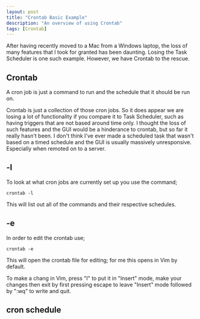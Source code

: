 ```yaml
---
layout: post
title: "Crontab Basic Example"
description: "An overview of using Crontab"
tags: [Crontab]
---
```


After having recently moved to a Mac from a Windows laptop, the loss of many features that I took for granted has been daunting.
Losing the Task Scheduler is one such example. However, we have Crontab to the rescue.

## Crontab

A cron job is just a command to run and the schedule that it should be run on.

Crontab is just a collection of those cron jobs. So it does appear we are losing a lot of functionality if you compare it to Task Scheduler, such as having triggers that are not based around time only. I thought the loss of such features and the GUI would be a hinderance to crontab, but so far it really hasn't been. I don't think I've ever made a scheduled task that wasn't based on a timed schedule and the GUI is usually massively unresponsive. Especially when remoted on to a server.

## -l

To look at what cron jobs are currently set up you use the command;

    crontab -l

This will list out all of the commands and their respective schedules.

## -e

In order to edit the crontab use;

    crontab -e
    
This will open the crontab file for editing; for me this opens in Vim by default.

To make a chang in Vim, press "I" to put it in "Insert" mode, make your changes then exit by first pressing escape to leave "Insert" mode followed by ":wq" to write and quit.

## cron schedule
